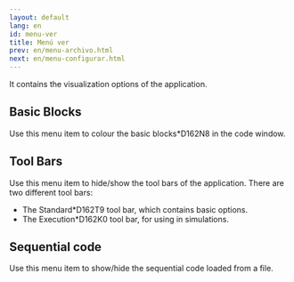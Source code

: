 ```yaml
---
layout: default
lang: en
id: menu-ver
title: Menú ver
prev: en/menu-archivo.html
next: en/menu-configurar.html
---
```


It contains the visualization options of the application.


## Basic Blocks

Use this menu item to colour the basic blocks*D162N8 in the code window.


## Tool Bars

Use this menu item to hide/show the tool bars of the application. There are two different tool bars:

* The Standard*D162T9 tool bar, which contains basic options.
* The Execution*D162K0 tool bar, for using in simulations.


## Sequential code

Use this menu item to show/hide the sequential code loaded from a file.

